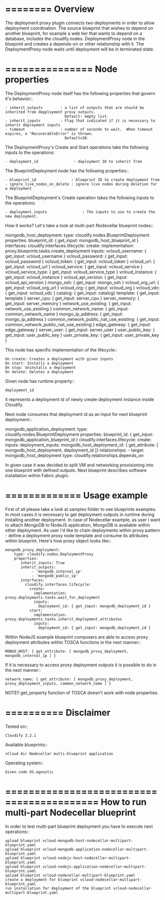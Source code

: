 ========
Overview
========

The deployment proxy plugin connects two deployments in order to allow deployment coordination.
The source blueprint that wishes to depend on another blueprint,
for example a web tier that wants to depend on a database, includes the cloudify.nodes.
DeploymentProxy node in the blueprint and creates a depends-on or other relationship with it.
The DeploymentProxy node waits until deployment will be in terminated state.

===============
Node properties
===============

The DeploymentProxy node itself has the following properties that govern it's behavior::

    - inherit_outputs        : a list of outputs that are should be inherited from depployment proxy outputs.
                               Default: empty list.
    - inherit_inputs         : Flag that indicated if it is necessary to inherit deployment inputs
    - timeout                : number of seconds to wait.  When timeout expires, a "RecoverableError" is thrown.
                               Default=30.

The DeploymentProxy's Create and Start operations take the following inputs to the operations:

    - deployment_id                : deployment ID to inherit from


The BlueprintDeployment node has the following properties::

    - blueprint_id                : blueprint ID to create deployment from
    - ignore_live_nodes_on_delete : ignore live nodes during deletion for a deployment

The BlueprintDeployment's Create operation takes the following inputs to the operations:

    - deployment_inputs                : The inputs to use to create the new deployment.

How it works? Let's take a look at multi-part Nodecellar blueprint nodes::

  mongodb_host_deployment:
    type: cloudify.nodes.BlueprintDeployment
    properties:
      blueprint_id: { get_input: mongodb_host_blueprint_id }
    interfaces:
      cloudify.interfaces.lifecycle:
        create:
          implementation: proxy.blueprints.tasks.create_deployment
          inputs:
            vcloud_username: { get_input: vcloud_username }
            vcloud_password: { get_input: vcloud_password }
            vcloud_token: { get_input: vcloud_token }
            vcloud_url: { get_input: vcloud_url }
            vcloud_service: { get_input: vcloud_service }
            vcloud_service_type: { get_input: vcloud_service_type }
            vcloud_instance: { get_input: vcloud_instance }
            vcloud_api_version: { get_input: vcloud_api_version }
            mongo_ssh: { get_input: mongo_ssh }
            vcloud_org_url: { get_input: vcloud_org_url }
            vcloud_org: { get_input: vcloud_org }
            vcloud_vdc: { get_input: vcloud_vdc }
            catalog: { get_input: catalog}
            template: { get_input: template }
            server_cpu: { get_input: server_cpu }
            server_memory: { get_input: server_memory }
            network_use_existing: { get_input: network_use_existing }
            common_network_name: { get_input: common_network_name }
            mongo_ip_address: { get_input: mongo_ip_address }
            common_network_public_nat_use_existing: { get_input: common_network_public_nat_use_existing }
            edge_gateway: { get_input: edge_gateway }
            server_user: { get_input: server_user }
            user_public_key: { get_input: user_public_key }
            user_private_key: { get_input: user_private_key }

This node has specific implementation of the lifecycle::

    On create: Creates a deployment with given inputs
    On start: Installs a deployment
    On stop: Uninstalls a deployment
    On delete: Deletes a deployment

Given node has runtime property::

    deployment_id

it represents a deployment id of newly create deployment instance inside Cloudify.

Next node consumes that deployment id as an input for next blueprint deployment::

 mongodb_application_deployment:
    type: cloudify.nodes.BlueprintDeployment
    properties:
      blueprint_id: { get_input: mongodb_application_blueprint_id }
    cloudify.interfaces.lifecycle:
      create:
        inputs:
          deployment_inputs:
            mongodb_host_deployment_id: { get_attribute: [ mongodb_host_deployment, deployment_id ]}
    relationships:
      - target: mongodb_host_deployment
        type: cloudify.relationships.depends_on

In given case it was decided to split VM and networking provisioning into one blueprint with defined outputs.
Next blueprint describes software installation within Fabric plugin.

=============
Usage example
=============

First of all please take a look at samples folder to see blueprints examples.
In most cases it is necessary to get deployment outputs in runtime during installing another deployment.
In case of Nodecellar example, as user i want to attach MongoDB to NodeJS application, MongoDB is available within other deployment.
As user i'd like to chain deployments within proxy pattern - define a deployment proxy node template and consume its attributes within blueprint.
Here's how proxy object looks like::

    mongodb_proxy_deployment:
        type: cloudify.nodes.DeploymentProxy
        properties:
           inherit_inputs: True
           inherit_outputs:
                - 'mongodb_internal_ip'
                - 'mongodb_public_ip'
           interfaces:
             cloudify.interfaces.lifecycle:
               create:
                 implementation: proxy.deployments.tasks.wait_for_deployment
                 inputs:
                   deployment_id: { get_input: mongodb_deployment_id }
               start:
                 implementation: proxy.deployments.tasks.inherit_deployment_attributes
                 inputs:
                   deployment_id: { get_input: mongodb_deployment_id }


Within NodeJS example blueprint composers are able to access proxy deployment attributes
within TOSCA functions in the next manner::

    MONGO_HOST: { get_attribute: [ mongodb_proxy_deployment, mongodb_internal_ip ] }

If it is necessary to access proxy deployment outputs it is possible to do in the next manner::

    network_name: { get_attribute: [ mongodb_proxy_deployment, proxy_deployment_inputs, common_network_name ] }



NOTE!! get_property function of TOSCA doesn't work with node properties.

==========
Disclaimer
==========

Tested on::

    Cloudify 3.2.1


Available blueprints::

    vCloud Air Nodecellar multi-blueprint application

Operating system::

    Given code OS-agnostic

==========================================
How to run multi-part Nodecellar blueprint
==========================================

In order to test multi-part blueprint deployment you have to execute next operations::

    upload blueprint vcloud-mongodb-host-nodecellar-multipart-blueprint.yaml
    upload blueprint vcloud-mongodb-application-nodecellar-multipart-blueprint.yaml
    upload blueprint vcloud-nodejs-host-nodecellar-multipart-blueprint.yaml
    upload blueprint vcloud-nodejs-application-nodecellar-multipart-blueprint.yaml
    upload blueprint vcloud-nodecellar-multipart-blueprint.yaml
    create a deployment for blueprint vcloud-nodecellar-multipart-blueprint.yaml
    run installation for deployment of the blueprint vcloud-nodecellar-multipart-blueprint.yaml

